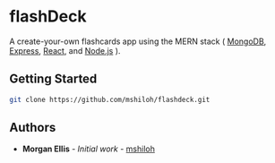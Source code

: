 # flashDeck
A create-your-own flashcards app using the MERN stack ( [MongoDB](https://www.mongodb.com/), [Express](https://expressjs.com/), [React](https://facebook.github.io/react/), and [Node.js](https://nodejs.org/en/) ).

## Getting Started
```bash
git clone https://github.com/mshiloh/flashdeck.git
```

## Authors

* **Morgan Ellis** - *Initial work* - [mshiloh](https://github.com/mshiloh)